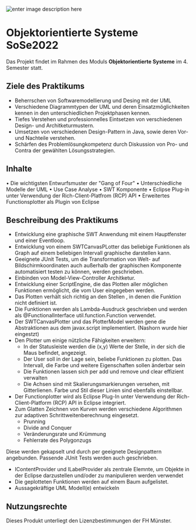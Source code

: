 ![enter image description here](https://upload.wikimedia.org/wikipedia/commons/thumb/1/1f/Logo_FH_Muenster_cmyk.svg/1024px-Logo_FH_Muenster_cmyk.svg.png)
# Objektorientierte Systeme SoSe2022
Das Projekt findet im Rahmen des Moduls **Objektorientierte Systeme** im 4. Semester statt.


## Ziele des Praktikums 
- Beherrschen von Softwaremodellierung und Desing mit der UML 
- Verschiedene Diagrammtypen der UML und deren Einsatzmöglichkeiten kennen in den unterschiedlichen Projektphasen kennen. 
- Tiefes Verstehen und professionnelles Eintsetzen von verschiedenen Design- und Architketurmustern. 
- Umsetzen von verschiedenen Design-Pattern in Java, sowie deren Vor- und Nachteile verstehen. 
- Schärfen des Problemlösungkompetenz durch Diskussion von Pro- und Contra der gewählten Lösungsstrategien. 


## Inhalte
• Die wichtigsten Entwurfsmuster der "Gang of Four"
• Unterschiedliche Modelle der UML 
• Use Case Analyse 
• SWT Komponente
• Eclipse Plug-in unter Verwendung der Rich-Client-Platfrom (RCP) API 
• Erweitertes Functionsplotter als Plugin von Eclipse 


## Beschreibung des Praktikums 
- Entwicklung eine graphische SWT Anwendung mit einem Hauptfenster und einer Eventloop. 
- Entwicklung von einem SWTCanvasPLotter das beliebige Funktionen als Graph auf einem beliebigen Intervall graphische darstellen kann. 
- Geeignete JUnit Tests, um die Transformation von Welt- auf Bildschirmkoordinaten auch außerhalb der graphischen Komponente automatisiert testen zu können, werden geschrieben. 
- Einbinden von Model-View-Controller Architketur.
- Entwicklung einer ScriptEngine, die das Plotten aller möglichen Funktionen ermöglicht, die vom User eingegeben werden. 
- Das Plotten verhält sich richtig an den Stellen , in denen die Funktion nicht definiert ist. 
- Die Funktionen werden als Lambda-Ausdruck geschrieben und werden als @FunctionalInterface util.function.Function verwendet. 
- Der SWTCanvasPlotter und das PlotterModel werden gene die Abstraktionen aus dem javax.script implementiert. (Nashorn wurde hier eingestzt) 
- Den Plotter um einige nützliche Fähigkeiten erweitern: 
    - In der Statusleiste werden die (x,y) Werte der Stelle, in der sich die Maus befindet, angezeigt. 
    - Der User soll in der Lage sein, beliebe Funktionen zu plotten. Das Intervall, die Farbe und weitere Eigenschaften sollen änderbar sein
    - Die Funktionen lassen sich per add und remove und clear effizient verwalten
    - Die Achsen sind mit Skalierungsmarkierungen versehen, mit Gitterlienen. Farbe und Stil dieser Linien sind ebenfalls einstellbar.      
- Der Functionplotter wird als Eclipse Plug-In unter Verwendung der Rich-Client-Platform (RCP) API in Eclipse integriert. 
- Zum Glatten Zeichnen von Kurven werden verschiedene Algorithmen zur adaptiven Schrittweitenberechnung eingesetzt. 
    - Prunning
    - Divide and Conquer
    - Veränderungsrate und Krümmung
    - Fehlerrate des Polygonzugs 
 
 Diese werden gekapselt und durch per geeignete Designpattern angebunden. Passende JUnit Tests werden auch geschrieben. 
- IContentProvider und ILabelProvider als zentrale Elemnte, um Objekte in der Eclipse darzustellen und/oder zu manipulieren werden verwendet
- Die geplotteten Funktionen werden auf einem Baum aufgelistet. 
- Aussagekräftige UML Modell(e) entwickeln


## Nutzungsrechte 
Dieses Produkt unterliegt den Lizenzbestimmungen der FH Münster.
